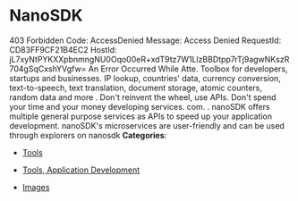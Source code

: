 # NanoSDK


403 Forbidden Code: AccessDenied Message: Access Denied RequestId: CD83FF9CF21B4EC2 HostId: jL7xyNtPYKXXpbnmngNU0Oqo00eR+xdT9tz7W1LlzBBDtpp7rTj9agwNKszR704gSqCxshYVgfw= An Error Occurred While Atte. Toolbox for developers, startups and businesses.  IP lookup, countries' data, currency conversion, text-to-speech, text translation, document storage, atomic counters, random data and more .  Don't reinvent the wheel, use APIs. Don't spend your time and your money developing services. com. .  nanoSDK offers multiple general purpose services as APIs to speed up your application development.  nanoSDK's microservices are user-friendly and can be used through explorers on nanosdk
**Categories**:

- [Tools](https://github/awesome-apis/awesome-apis#tools)

- [Tools, Application Development](https://github/awesome-apis/awesome-apis#tools-application-development)

- [Images](https://github/awesome-apis/awesome-apis#images)



